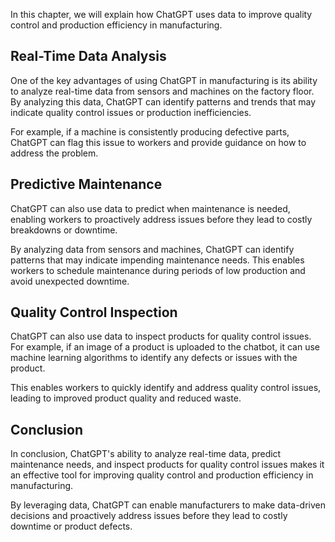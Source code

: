 
In this chapter, we will explain how ChatGPT uses data to improve quality control and production efficiency in manufacturing.

Real-Time Data Analysis
-----------------------

One of the key advantages of using ChatGPT in manufacturing is its ability to analyze real-time data from sensors and machines on the factory floor. By analyzing this data, ChatGPT can identify patterns and trends that may indicate quality control issues or production inefficiencies.

For example, if a machine is consistently producing defective parts, ChatGPT can flag this issue to workers and provide guidance on how to address the problem.

Predictive Maintenance
----------------------

ChatGPT can also use data to predict when maintenance is needed, enabling workers to proactively address issues before they lead to costly breakdowns or downtime.

By analyzing data from sensors and machines, ChatGPT can identify patterns that may indicate impending maintenance needs. This enables workers to schedule maintenance during periods of low production and avoid unexpected downtime.

Quality Control Inspection
--------------------------

ChatGPT can also use data to inspect products for quality control issues. For example, if an image of a product is uploaded to the chatbot, it can use machine learning algorithms to identify any defects or issues with the product.

This enables workers to quickly identify and address quality control issues, leading to improved product quality and reduced waste.

Conclusion
----------

In conclusion, ChatGPT's ability to analyze real-time data, predict maintenance needs, and inspect products for quality control issues makes it an effective tool for improving quality control and production efficiency in manufacturing.

By leveraging data, ChatGPT can enable manufacturers to make data-driven decisions and proactively address issues before they lead to costly downtime or product defects.
